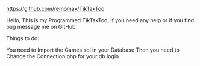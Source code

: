 https://github.com/remomax/TikTakToo



Hello, This is my Programmed TikTakToo, If you need any help or if you find bug message me on GitHub

Things to do:

You need to Import the Games.sql in your Database 
Then you need to Change the Connection.php for your db login

